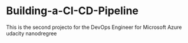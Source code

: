 # Building-a-CI-CD-Pipeline
This is the second projecto for the DevOps Engineer for Microsoft Azure udacity nanodregree
